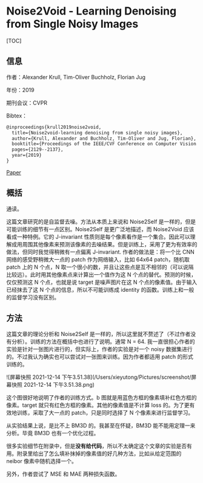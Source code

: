 # Noise2Void - Learning Denoising from Single Noisy Images

[TOC]

## 信息

作者：Alexander Krull, Tim-Oliver Buchholz, Florian Jug

年份：2019

期刊会议：CVPR

Bibtex：

```latex
@inproceedings{krull2019noise2void,
  title={Noise2void-learning denoising from single noisy images},
  author={Krull, Alexander and Buchholz, Tim-Oliver and Jug, Florian},
  booktitle={Proceedings of the IEEE/CVF Conference on Computer Vision and Pattern Recognition},
  pages={2129--2137},
  year={2019}
}
```

[Paper](file:///Users/xieyutong/Documents/Research/PaperReading/Papers/noise2void-learning-denoising-from-single-noisy-images.pdf)



## 概括

通读。

这篇文章研究的是自监督去噪。方法从本质上来说和 Noise2Self 是一样的，但是可能训练的细节有一点区别。Noise2Self 是更广泛地描述，而 Noise2Void 应该看成一种特例。它的 J-invariant 性质则是每个像素看作是一个集合。因此可以理解成用周围其他像素来预测该像素的去噪结果。但是训练上，采用了更为有效率的做法，但同时我觉得稍微有一点偏离 J-invariant. 作者的做法是：将一个比 CNN 网络的感受野稍微大一点的 patch 作为网络输入，比如 64x64 patch，随机取 patch 上的 N 个点，N 取一个很小的数，并且让这些点是互不相邻的（可以说隔比较远）。此时用其他像素点来计算出一个值作为这 N 个点的替代。预测的时候，仅仅预测这 N 个点，也就是说 target 是噪声图片在这 N 个点的像素值。由于输入已经抹去了这 N 个点的信息，所以不可能训练成 identity 的函数。训练上和一般的监督学习没有区别。



## 方法

这篇文章的理论分析和 Noise2Self 是一样的，所以这里就不赘述了（不过作者没有分析）。训练的方法在概括中也进行了说明。通常 N = 64. 我一直很担心作者的实验是针对一张图片进行的，但实际上，作者的实验是对一个 noisy 数据集进行的。不过我认为确实也可以尝试对一张图来训练。因为作者都适用 patch 的形式训练的。

![屏幕快照 2021-12-14 下午3.51.38](/Users/xieyutong/Pictures/screenshot/屏幕快照 2021-12-14 下午3.51.38.png)

这个图很好地说明了作者的训练方式。b 图就是用蓝色方框的像素填补红色方框的像素。target 就只有红色方框的像素。其他的像素值是不计算 loss 的。为了更有效地训练，采取了大一点的 patch，只是同时选择了 N 个像素来进行监督学习。

从实验结果上说，是比不上 BM3D 的。我甚至在怀疑，BM3D 能不能用定理一来分析。毕竟 BM3D 也有一个优化过程。

很多实验细节在附录中，但是**没有给代码**，所以不太确定这个文章的实验是否有用。附录里给出了怎么填补抹掉的像素值的好几种方法，比如从给定范围的 neibor 像素中随机选择一个。

另外，作者尝试了 MSE 和 MAE 两种损失函数。


